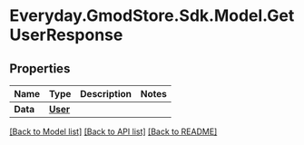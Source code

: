 # Everyday.GmodStore.Sdk.Model.GetUserResponse

## Properties

Name | Type | Description | Notes
------------ | ------------- | ------------- | -------------
**Data** | [**User**](User.md) |  | 

[[Back to Model list]](../README.md#documentation-for-models) [[Back to API list]](../README.md#documentation-for-api-endpoints) [[Back to README]](../README.md)

